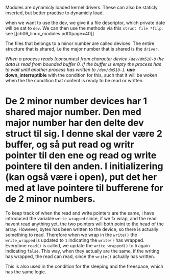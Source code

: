 Modules are dynamicly loaded kernel drivers.
These can also be staticly inserted, but better practise to dynamicly load.

when we want to use the dev, we give it a file descriptor, which private date will be sat to `dev`. We can then use the methods via this `struct file *filp`. see [[ch06_linux_modules.pdf#page=40]]

The files that belongs to a minor number are called devices. The entire structure that is shared, i.e the major number that is shared is the `driver`.

_When a process reads (consumes) from character device `/dev/dm510-0` the data is read from bounded buffer 0. If the buffer is empty the process has to wait until another process has written to `/dev/dm510-1`._
**use down_interruptible** with the condition for this, such that it will be woken when the the condition that content is ready to be read or written.

# De 2 minor number devices har 1 shared major number. Den med major number har den delte dev struct til sig. I denne skal der være 2 buffer, og så put read og writr pointer til den ene og read og write pointere til den anden. I initializering (kan også være i open), put det her med at lave pointere til bufferene for de 2 minor numbers.






To keep track of when the read and write pointers are the same, i have introduced the variable `write_wrapped` since, if we fx wrap, and the read havent read anything yet, the two pointers will both point to the head of the array. However, bytes has been written to the device, so there is actually something to read. Therefore when we wrap in the `write()` the `write_wrapped` is updated to `1` indicating the `write()` has wrapped. Everytime `read()` is called, we update the `write_wrapped()` to `0` again indicating `false`. This way, when they actually are the same, if the writing has wrapped, the read can read, since the `write()` actually has written. 

This is also used in the condition for the sleeping and the freespace, which has the same logic.
